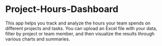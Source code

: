 # Project-Hours-Dashboard
This app helps you track and analyze the hours your team spends on different projects and tasks. You can upload an Excel file with your data, filter by project or team member, and then visualize the results through various charts and summaries.
